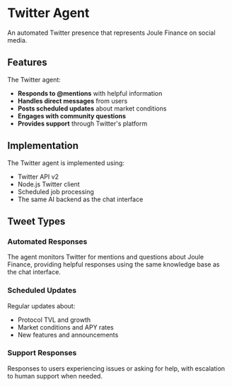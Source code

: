 # Twitter Agent

An automated Twitter presence that represents Joule Finance on social media.

## Features

The Twitter agent:

- **Responds to @mentions** with helpful information
- **Handles direct messages** from users
- **Posts scheduled updates** about market conditions
- **Engages with community questions**
- **Provides support** through Twitter's platform

## Implementation

The Twitter agent is implemented using:

- Twitter API v2
- Node.js Twitter client
- Scheduled job processing
- The same AI backend as the chat interface

## Tweet Types

### Automated Responses

The agent monitors Twitter for mentions and questions about Joule Finance, providing helpful responses using the same knowledge base as the chat interface.

### Scheduled Updates

Regular updates about:

- Protocol TVL and growth
- Market conditions and APY rates
- New features and announcements

### Support Responses

Responses to users experiencing issues or asking for help, with escalation to human support when needed.
